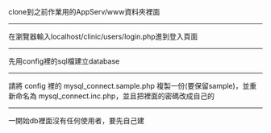 clone到之前作業用的AppServ/www資料夾裡面  
****
在瀏覽器輸入localhost/clinic/users/login.php進到登入頁面  
****
先用config裡的sql檔建立database  
****
請將 config 裡的 mysql_connect.sample.php 複製一份(要保留sample)，並重新命名為 mysql_connect.inc.php，並且把裡面的密碼改成自己的  
****
一開始db裡面沒有任何使用者，要先自己建  
